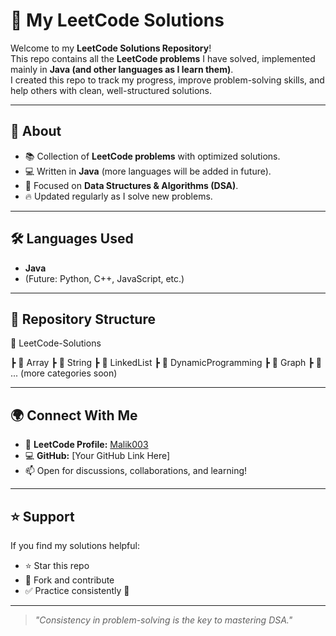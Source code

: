 # 🚀 My LeetCode Solutions

Welcome to my **LeetCode Solutions Repository**!  
This repo contains all the **LeetCode problems** I have solved, implemented mainly in **Java (and other languages as I learn them)**.  
I created this repo to track my progress, improve problem-solving skills, and help others with clean, well-structured solutions.  

---

## 📌 About
- 📚 Collection of **LeetCode problems** with optimized solutions.  
- 💻 Written in **Java** (more languages will be added in future).  
- 🧠 Focused on **Data Structures & Algorithms (DSA)**.  
- 🔥 Updated regularly as I solve new problems.  

---

## 🛠️ Languages Used
- **Java**
- (Future: Python, C++, JavaScript, etc.)

---

## 📂 Repository Structure



📁 LeetCode-Solutions


┣ 📜 Array
┣ 📜 String
┣ 📜 LinkedList
┣ 📜 DynamicProgramming
┣ 📜 Graph
┣ 📜 ... (more categories soon)

---

## 🌍 Connect With Me
- 🔗 **LeetCode Profile:** [Malik003](https://leetcode.com/u/Malik003/)  
- 💻 **GitHub:** [Your GitHub Link Here]  
- 📫 Open for discussions, collaborations, and learning!  

---

## ⭐ Support
If you find my solutions helpful:
- ⭐ Star this repo  
- 🍴 Fork and contribute  
- ✅ Practice consistently 🚀  

---

> _"Consistency in problem-solving is the key to mastering DSA."_  

